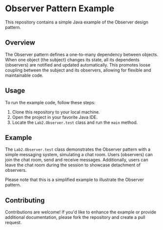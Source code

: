 # Observer Pattern Example

This repository contains a simple Java example of the Observer design pattern.

## Overview

The Observer pattern defines a one-to-many dependency between objects. When one object (the subject) changes its state, all its dependents (observers) are notified and updated automatically. This promotes loose coupling between the subject and its observers, allowing for flexible and maintainable code.

## Usage

To run the example code, follow these steps:

1. Clone this repository to your local machine.
2. Open the project in your favorite Java IDE.
3. Locate the `Lab2.Observer.test` class and run the `main` method.

## Example

The `Lab2.Observer.test` class demonstrates the Observer pattern with a simple messaging system, simulating a chat room. Users (observers) can join the chat room, send and receive messages. Additionally, users can leave the chat room during the session to showcase detachment of observers.

Please note that this is a simplified example to illustrate the Observer pattern.

## Contributing

Contributions are welcome! If you'd like to enhance the example or provide additional documentation, please fork the repository and create a pull request.


